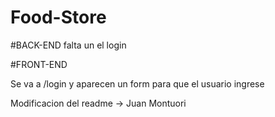 # Food-Store


#BACK-END
falta un el login





#FRONT-END

Se va a /login y aparecen un form para que el usuario ingrese

Modificacion del readme -> Juan Montuori